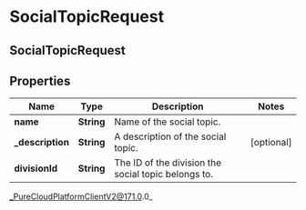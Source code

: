 # SocialTopicRequest

## SocialTopicRequest

## Properties

|Name | Type | Description | Notes|
|------------ | ------------- | ------------- | -------------|
| **name** | **String** | Name of the social topic. | |
| **_description** | **String** | A description of the social topic. | [optional] |
| **divisionId** | **String** | The ID of the division the social topic belongs to. | |



_PureCloudPlatformClientV2@171.0.0_
